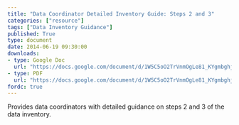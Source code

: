 ```yaml
---
title: "Data Coordinator Detailed Inventory Guide: Steps 2 and 3"
categories: ["resource"]
tags: ["Data Inventory Guidance"]
published: True
type: document
date: 2014-06-19 09:30:00
downloads:
- type: Google Doc
  url: "https://docs.google.com/document/d/1W5C5oO2TrVnmOgLe81_KYgmbghj6hDs9-4SC-ygMDV4/edit"
- type: PDF
  url: "https://docs.google.com/document/d/1W5C5oO2TrVnmOgLe81_KYgmbghj6hDs9-4SC-ygMDV4/export?format=pdf"
fordc: true
---
```

Provides data coordinators with detailed guidance on steps 2 and 3 of the data inventory. 
